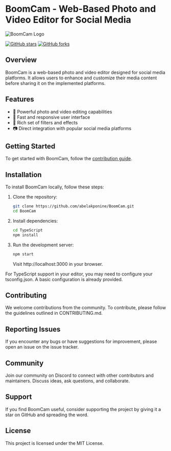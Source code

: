 # BoomCam - Web-Based Photo and Video Editor for Social Media

![BoomCam Logo](path/to/boomcam-logo.png)

[![GitHub stars](https://img.shields.io/github/stars/abelakponine/BoomCam?style=social)](https://github.com/abelakponine/BoomCam/stargazers)
[![GitHub forks](https://img.shields.io/github/forks/abelakponine/BoomCam?style=social)](https://github.com/abelakponine/BoomCam/network/members)

## Overview

BoomCam is a web-based photo and video editor designed for social media platforms. It allows users to enhance and customize their media content before sharing it on the implemented platforms.

## Features

- 🎨 Powerful photo and video editing capabilities
- 🚀 Fast and responsive user interface
- 🌈 Rich set of filters and effects
- 📷 Direct integration with popular social media platforms

## Getting Started

To get started with BoomCam, follow the [contribution guide](CONTRIBUTING.md).

## Installation

To install BoomCam locally, follow these steps:

1. Clone the repository:

   ```bash
   git clone https://github.com/abelakponine/BoomCam.git
   cd BoomCam
   ```
2. Install dependencies:

   ```bash
   cd TypeScript
   npm install
   ```
3. Run the development server:

   ```bash
   npm start
   ```
   Visit http://localhost:3000 in your browser.
   
For TypeScript support in your editor, you may need to configure your tsconfig.json. A basic configuration is already provided.

## Contributing
We welcome contributions from the community. To contribute, please follow the guidelines outlined in CONTRIBUTING.md.

## Reporting Issues
If you encounter any bugs or have suggestions for improvement, please open an issue on the issue tracker.

## Community
Join our community on Discord to connect with other contributors and maintainers. Discuss ideas, ask questions, and collaborate.


## Support
If you find BoomCam useful, consider supporting the project by giving it a star on GitHub and spreading the word.


## License
This project is licensed under the MIT License.
